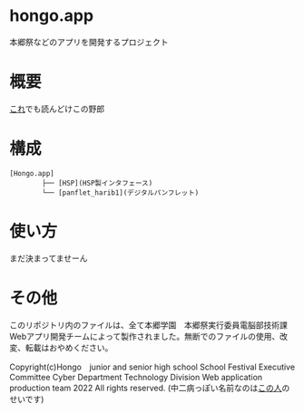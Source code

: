 # hongo.app
本郷祭などのアプリを開発するプロジェクト
# 概要
[これ](https://1drv.ms/u/s!Aon8nRZeqfoukzWwV8x0jwOCffax?e=hWWfsY)でも読んどけこの野郎
# 構成
```
[Hongo.app]
        ├── [HSP](HSP製インタフェース)
        └── [panflet_harib1](デジタルパンフレット)
```

# 使い方
まだ決まってませーん
# その他
このリポジトリ内のファイルは、全て本郷学園　本郷祭実行委員電脳部技術課 Webアプリ開発チームによって製作されました。無断でのファイルの使用、改変、転載はおやめください。


Copyright(c)Hongo　junior and senior high school  School Festival Executive Committee Cyber Department Technology Division Web application production team 2022 All rights reserved.
(中二病っぽい名前なのは[この人](https://github.com/DailyGeekTech)のせいです)
